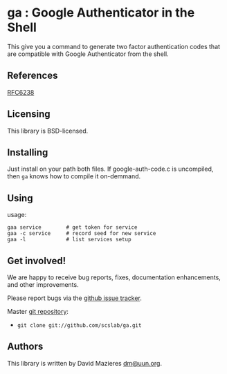 # ga : Google Authenticator in the Shell

This give you a command to generate two factor authentication codes
that are compatible with Google Authenticator from the shell.

## References

[RFC6238](https://tools.ietf.org/html/rfc6238)

## Licensing

This library is BSD-licensed.

## Installing

Just install on your path both files. If google-auth-code.c is
uncompiled, then `ga` knows how to compile it on-demmand.

## Using

usage:
```
gaa service        # get token for service
gaa -c service     # record seed for new service
gaa -l             # list services setup
```

## Get involved!

We are happy to receive bug reports, fixes, documentation enhancements,
and other improvements.

Please report bugs via the
[github issue tracker](http://github.com/scslab/ga/issues).

Master [git repository](http://github.com/scslab/ga):

* `git clone git://github.com/scslab/ga.git`

## Authors

This library is written by David Mazieres <dm@uun.org>.

